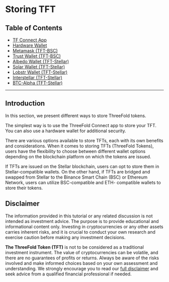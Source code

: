 <h1> Storing TFT </h1>

<h2>Table of Contents</h2>

- [TF Connect App](./tf_connect_app.md)
- [Hardware Wallet](./hardware_wallet.md)
- [Metamask (TFT-BSC)](./metamask.md)
- [Trust Wallet (TFT-BSC)](./trustwallet.md)
- [Albedo Wallet (TFT-Stellar)](./albedo_store.md)
- [Solar Wallet (TFT-Stellar)](./solar_wallet.md)
- [Lobstr Wallet (TFT-Stellar)](./lobstr_wallet.md)
- [Interstellar (TFT-Stellar)](./Interstellar_store.md)
- [BTC-Alpha (TFT-Stellar)](./btc_alpha_deposit.md)

***
## Introduction

In this section, we present different ways to store ThreeFold tokens.

The simplest way is to use the ThreeFold Connect app to store your TFT. You can also use a hardware wallet for additional security.

There are various options available to store TFTs, each with its own benefits and considerations. When it comes to storing TFTs (ThreeFold Tokens), users have the flexibility to choose between different wallet options depending on the blockchain platform on which the tokens are issued. 

If TFTs are issued on the Stellar blockchain, users can opt to store them in Stellar-compatible wallets. On the other hand, if TFTs are bridged and swapped from Stellar to the Binance Smart Chain (BSC) or Ethereum Network, users can utilize BSC-compatible and ETH- compatible wallets to store their tokens. 

## Disclaimer

The information provided in this tutorial or any related discussion is not intended as investment advice. The purpose is to provide educational and informational content only. Investing in cryptocurrencies or any other assets carries inherent risks, and it is crucial to conduct your own research and exercise caution before making any investment decisions. 

**The ThreeFold Token (TFT)** is not to be considered as a traditional investment instrument. The value of cryptocurrencies can be volatile, and there are no guarantees of profits or returns. Always be aware of the risks involved and make informed choices based on your own assessment and understanding. We strongly encourage you to read our [full disclaimer](https://library.threefold.me/info/legal/#/legal__disclaimer) and seek advice from a qualified financial professional if needed.